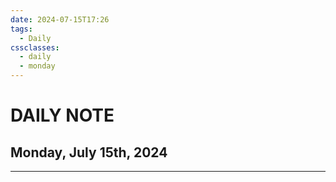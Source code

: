 ```yaml
---
date: 2024-07-15T17:26
tags:
  - Daily
cssclasses:
  - daily
  - monday
---
```

# DAILY NOTE
## Monday, July 15th, 2024
***
